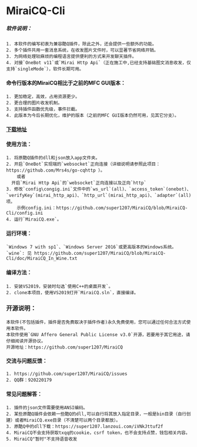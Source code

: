 MiraiCQ-Cli
==
##### 软件说明：

	1. 本软件的编写初衷为兼容酷Q插件，除此之外，还会提供一些额外的功能。
	2. 多个插件共用一套消息系统，在收发图片文件时，可以显著节省网络开销。
	3. 为网络处理较麻烦的编程语言提供便利的方式来开发聊天插件。
	4. 对接`OneBot v11`或`Mirai Http Api`（正在施工中,已经支持基础图文消息收发，仅支持`singleMode`），软件长期可用。

#### 命令行版本的MiraiCQ相比于之前的MFC GUI版本：

	1. 更加稳定，高效，占用资源更少。
	2. 更合理的图片收发机制。
	3. 支持插件函数优先级，事件拦截。
	4. 此版本为今后长期优化，维护的版本（之前的MFC GUI版本仍然可用，见其它分支）。

#### [下载地址](https://github.com/super1207/MiraiCQ/actions)

#### 使用方法：

	1. 将原酷Q插件的dll和json放入app文件夹。
	2. 开启`OneBot`实现端的`websocket`正向连接（详细说明请参照此项目：https://github.com/Mrs4s/go-cqhttp ）。
		或者
	  开启`Mirai Http Api`的`websocket`正向连接以及正向`http`
	3. 修改`config\congig.ini`文件中的`ws_url`(all)、`access_token`(onebot)、`verifyKey`(mirai_http_api)、`http_url`(mirai_http_api)、`adapter`(all)项。
		示例config.ini：https://github.com/super1207/MiraiCQ/blob/MiraiCQ-Cli/config.ini
	4. 运行`MiraiCQ.exe`。

#### 运行环境：
	
	`Windows 7 with sp1`、`Windows Server 2016`或更高版本的Windows系统。
	`wine`: 见 https://github.com/super1207/MiraiCQ/blob/MiraiCQ-Cli/doc/MiraiCQ_In_Wine.txt

#### 编译方法：
	1. 安装VS2019，安装时勾选`使用C++的桌面开发`。
	2. clone本项目，使用VS2019打开`MiraiCQ.sln`，直接编译。

### 开源说明：
	本软件(不包括插件，插件是否免费取决于插件作者)永久免费使用，您可以通过任何合法方式使用本软件。
	本软件使用`GNU Affero General Public License v3.0`开源，若要用于其它用途，请仔细阅读开源协议。
	开源地址：https://github.com/super1207/MiraiCQ

#### 交流与问题反馈：
	1. https://github.com/super1207/MiraiCQ/issues
	2. QQ群：920220179

#### 常见问题解答：
	1. 插件的json文件需要使用ANSI编码。
	2. 某些原酷Q插件会依赖一些酷Q的dll,可以自行将其放入指定目录，一般是bin目录（自行创建）或者MiraiCQ.exe目录（不清楚可以两个目录都放）。
	3. 原酷Q中的dll下载：https://super1207.lanzoui.com/iVNkJttuf2f
	4. MiraiCQ不会支持获取txqq的cookie，csrf token，也不会支持点赞，钱包相关内容。
	5. MiraiCQ"暂时"不支持语音收发
		
